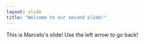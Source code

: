 ```yaml
---
layout: slide
title: "Welcome to our second slide!"
---
```

This is Marcelo's slide!
Use the left arrow to go back!